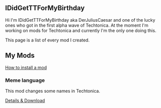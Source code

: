 ## IDidGetTTForMyBirthday

Hi I'm IDidGetTTForMyBirthday aka DerJuliusCaesar and one of the lucky ones who got in the first alpha wave of Techtonica. At the moment I'm working on mods for Techtonica and currently I'm the only one doing this.

This page is a list of every mod I created.

## My Mods

[How to install a mod](HowToInstall.md)

### Meme language

This mod changes some names in Techtonica.

[Details & Download](MemeLanguage.md)
